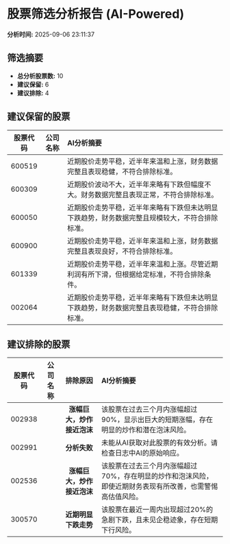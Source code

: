 # 股票筛选分析报告 (AI-Powered)

**分析时间:** 2025-09-06 23:11:37

## 筛选摘要

- **总分析股票数:** 10
- **建议保留:** 6
- **建议排除:** 4

## 建议保留的股票

| 股票代码 | 公司名称 | AI分析摘要 |
|:---:|:---:|:---|
| 600519 |  | 近期股价走势平稳，近半年来温和上涨，财务数据完整且表现稳健，不符合排除标准。 |
| 600309 |  | 近期股价波动不大，近半年来略有下跌但幅度不大。财务数据完整且表现正常，不符合排除标准。 |
| 600050 |  | 近期股价走势平稳，近半年来略有下跌但未达明显下跌趋势，财务数据完整且规模较大，不符合排除标准。 |
| 600900 |  | 近期股价走势平稳，近半年来温和上涨，财务数据完整且表现良好，不符合排除标准。 |
| 601339 |  | 近期股价走势平稳，近半年来温和上涨。尽管近期利润有所下滑，但根据给定标准，不符合排除条件。 |
| 002064 |  | 近期股价走势平稳，近半年来略有下跌但未达明显下跌趋势，财务数据完整且表现稳健，不符合排除标准。 |

## 建议排除的股票

| 股票代码 | 公司名称 | 排除原因 | AI分析摘要 |
|:---:|:---:|:---:|:---|
| 002938 |  | **涨幅巨大，炒作接近泡沫** | 该股票在过去三个月内涨幅超过90%，显示出巨大的短期涨幅，存在明显的炒作和潜在泡沫风险。 |
| 002991 |  | **分析失败** | 未能从AI获取对此股票的有效分析。请检查日志中AI的原始响应。 |
| 002536 |  | **涨幅巨大，炒作接近泡沫** | 该股票在过去三个月内涨幅超过70%，存在明显的炒作和泡沫风险，即使近期财务表现有所改善，也需警惕高估值风险。 |
| 300570 |  | **近期明显下跌走势** | 该股票在最近一周内出现超过20%的急剧下跌，且未见企稳迹象，存在短期下行风险。 |
